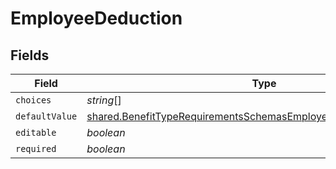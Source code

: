 # EmployeeDeduction


## Fields

| Field                                                                                                                                                    | Type                                                                                                                                                     | Required                                                                                                                                                 | Description                                                                                                                                              |
| -------------------------------------------------------------------------------------------------------------------------------------------------------- | -------------------------------------------------------------------------------------------------------------------------------------------------------- | -------------------------------------------------------------------------------------------------------------------------------------------------------- | -------------------------------------------------------------------------------------------------------------------------------------------------------- |
| `choices`                                                                                                                                                | *string*[]                                                                                                                                               | :heavy_minus_sign:                                                                                                                                       | N/A                                                                                                                                                      |
| `defaultValue`                                                                                                                                           | [shared.BenefitTypeRequirementsSchemasEmployeeDeductionDefaultValue](../../models/shared/benefittyperequirementsschemasemployeedeductiondefaultvalue.md) | :heavy_minus_sign:                                                                                                                                       | N/A                                                                                                                                                      |
| `editable`                                                                                                                                               | *boolean*                                                                                                                                                | :heavy_minus_sign:                                                                                                                                       | N/A                                                                                                                                                      |
| `required`                                                                                                                                               | *boolean*                                                                                                                                                | :heavy_minus_sign:                                                                                                                                       | N/A                                                                                                                                                      |
